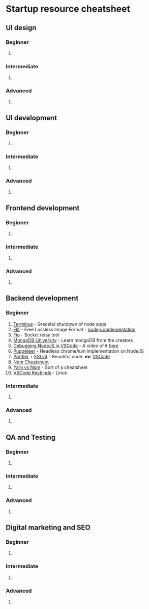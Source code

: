 # Startup resource cheatsheet

## UI design
### Beginner
1. 

### Intermediate
1.

### Advanced
1.

## UI development
### Beginner
1. 

### Intermediate
1.

### Advanced
1.

## Frontend development
### Beginner
1. 

### Intermediate
1.

### Advanced
1.
 

## Backend development
### Beginner
1. [Terminus](https://github.com/godaddy/terminus) - Graceful shutdown of node apps
2. [Flif](http://flif.info/) - Free Lossless Image Format - [nodejs implementation](https://github.com/FLIF-hub/node-flif)
3. [Fio](https://github.com/gnuns/fio) - Socket relay tool
4. [MongoDB University](https://university.mongodb.com/) - Learn mongoDB from the creators
5. [Debugging NodeJS in VSCode](https://code.visualstudio.com/docs/nodejs/nodejs-debugging) - A video of it [here](https://www.youtube.com/watch?v=2oFKNL7vYV8)
6. [Puppeteer](https://github.com/GoogleChrome/puppeteer) - Headless chrome/ium implementation on NodeJS
7. [Prettier](https://github.com/prettier/prettier/) + [ESLint](https://github.com/eslint/eslint) - Beautiful code. **ex:** [VSCode](https://hackernoon.com/configure-eslint-prettier-and-flow-in-vs-code-for-react-development-c9d95db07213)
8. [Npm Cheatsheet](https://devhints.io/npm)
9. [Yarn vs Npm](https://devhints.io/yarn) - Sort of a cheatsheet
10. [VSCode Keybinds](https://code.visualstudio.com/shortcuts/keyboard-shortcuts-linux.pdf) - Linux
### Intermediate
1.

### Advanced
1.

## QA and Testing
### Beginner
1. 

### Intermediate
1.

### Advanced
1.


## Digital marketing and SEO
### Beginner
1. 

### Intermediate
1.

### Advanced
1.

